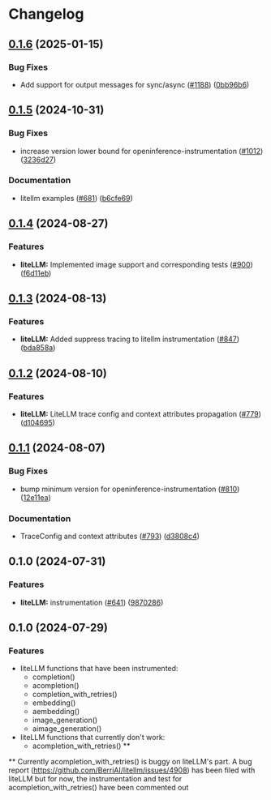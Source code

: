# Changelog

## [0.1.6](https://github.com/Arize-ai/openinference/compare/python-openinference-instrumentation-litellm-v0.1.5...python-openinference-instrumentation-litellm-v0.1.6) (2025-01-15)


### Bug Fixes

* Add support for output messages for sync/async ([#1188](https://github.com/Arize-ai/openinference/issues/1188)) ([0bb96b6](https://github.com/Arize-ai/openinference/commit/0bb96b65ebd261445fb63ccc06da49f365dc1fa3))

## [0.1.5](https://github.com/Arize-ai/openinference/compare/python-openinference-instrumentation-litellm-v0.1.4...python-openinference-instrumentation-litellm-v0.1.5) (2024-10-31)


### Bug Fixes

* increase version lower bound for openinference-instrumentation ([#1012](https://github.com/Arize-ai/openinference/issues/1012)) ([3236d27](https://github.com/Arize-ai/openinference/commit/3236d2733a46b84d693ddb7092209800cde8cc34))


### Documentation

* litellm examples ([#681](https://github.com/Arize-ai/openinference/issues/681)) ([b6cfe69](https://github.com/Arize-ai/openinference/commit/b6cfe6933d840b2344b5c132a9d471d239af1c9d))

## [0.1.4](https://github.com/Arize-ai/openinference/compare/python-openinference-instrumentation-litellm-v0.1.3...python-openinference-instrumentation-litellm-v0.1.4) (2024-08-27)


### Features

* **liteLLM:** Implemented image support and corresponding tests ([#900](https://github.com/Arize-ai/openinference/issues/900)) ([f6d11eb](https://github.com/Arize-ai/openinference/commit/f6d11eb602f37770fbdf7ab144c03980c7f90fb7))

## [0.1.3](https://github.com/Arize-ai/openinference/compare/python-openinference-instrumentation-litellm-v0.1.2...python-openinference-instrumentation-litellm-v0.1.3) (2024-08-13)


### Features

* **liteLLM:** Added suppress tracing to litellm instrumentation ([#847](https://github.com/Arize-ai/openinference/issues/847)) ([bda858a](https://github.com/Arize-ai/openinference/commit/bda858ad332a8f9539f9a9edb77d9ede22a08960))

## [0.1.2](https://github.com/Arize-ai/openinference/compare/python-openinference-instrumentation-litellm-v0.1.1...python-openinference-instrumentation-litellm-v0.1.2) (2024-08-10)


### Features

* **liteLLM:** LiteLLM trace config and context attributes propagation ([#779](https://github.com/Arize-ai/openinference/issues/779)) ([d104695](https://github.com/Arize-ai/openinference/commit/d104695cdcebea740f98b2e26a2a5bab1a09a55f))

## [0.1.1](https://github.com/Arize-ai/openinference/compare/python-openinference-instrumentation-litellm-v0.1.0...python-openinference-instrumentation-litellm-v0.1.1) (2024-08-07)


### Bug Fixes

* bump minimum version for openinference-instrumentation ([#810](https://github.com/Arize-ai/openinference/issues/810)) ([12e11ea](https://github.com/Arize-ai/openinference/commit/12e11ea405252ca35dc8d3f3a08ec5b83a08cea7))


### Documentation

* TraceConfig and context attributes ([#793](https://github.com/Arize-ai/openinference/issues/793)) ([d3808c4](https://github.com/Arize-ai/openinference/commit/d3808c4bea3f6a4c72d3a7ea09b54e78072be6fd))

## 0.1.0 (2024-07-31)


### Features

* **liteLLM:** instrumentation ([#641](https://github.com/Arize-ai/openinference/issues/641)) ([9870286](https://github.com/Arize-ai/openinference/commit/9870286e8ea757ca3afa2568bd286231fbaee577))

## 0.1.0 (2024-07-29)

### Features
* liteLLM functions that have been instrumented:
    - completion()
    - acompletion()
    - completion_with_retries()
    - embedding()
    - aembedding()
    - image_generation()
    - aimage_generation()
* liteLLM functions that currently don't work:
    - acompletion_with_retries() **

** Currently acompletion_with_retries() is buggy on liteLLM's part. A bug report (https://github.com/BerriAI/litellm/issues/4908) has been filed with liteLLM but for now, the instrumentation and test for acompletion_with_retries() have been commented out
